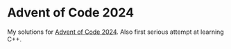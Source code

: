 # Advent of Code 2024

My solutions for [Advent of Code 2024](https://adventofcode.com/2024/). Also first serious attempt at learning C++.
